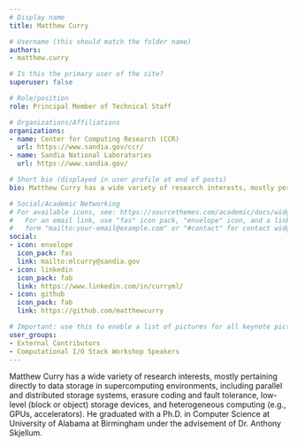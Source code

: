 ```yaml
---
# Display name
title: Matthew Curry	

# Username (this should match the folder name)
authors:
- matthew.curry

# Is this the primary user of the site?
superuser: false

# Role/position
role: Principal Member of Technical Staff

# Organizations/Affiliations
organizations: 
- name: Center for Computing Research (CCR)
  url: https://www.sandia.gov/ccr/
- name: Sandia National Laboratories
  url: https://www.sandia.gov/

# Short bio (displayed in user profile at end of posts)
bio: Matthew Curry has a wide variety of research interests, mostly pertaining directly to data storage in supercomputing environments, including parallel and distributed storage systems, erasure coding and fault tolerance, low-level (block or object) storage devices, and heterogeneous computing (e.g., GPUs, accelerators). He graduated with a Ph.D. in Computer Science at University of Alabama at Birmingham under the advisement of Dr. Anthony Skjellum.

# Social/Academic Networking
# For available icons, see: https://sourcethemes.com/academic/docs/widgets/#icons
#   For an email link, use "fas" icon pack, "envelope" icon, and a link in the
#   form "mailto:your-email@example.com" or "#contact" for contact widget.
social:
- icon: envelope
  icon_pack: fas
  link: mailto:mlcurry@sandia.gov
- icon: linkedin
  icon_pack: fab
  link: https://www.linkedin.com/in/curryml/
- icon: github
  icon_pack: fab
  link: https://github.com/matthewcurry

# Important: use this to enable a list of pictures for all keynote pictures on the keynote speaker page.
user_groups:
- External Contributors
- Computational I/O Stack Workshop Speakers
---
```

Matthew Curry has a wide variety of research interests, mostly pertaining directly to data storage in supercomputing environments, including parallel and distributed storage systems, erasure coding and fault tolerance, low-level (block or object) storage devices, and heterogeneous computing (e.g., GPUs, accelerators). He graduated with a Ph.D. in Computer Science at University of Alabama at Birmingham under the advisement of Dr. Anthony Skjellum.